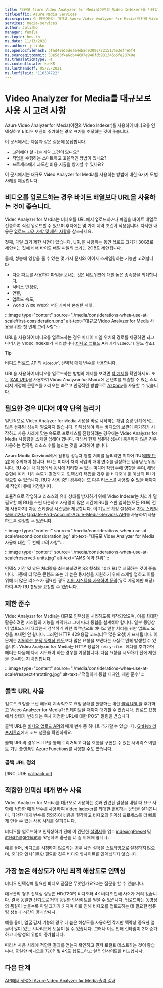 ```yaml
---
title: 대규모 Azure Video Analyzer for Media(이전의 Video Indexer)를 사용할 때 고려해야 할 사항 - Azure
titleSuffix: Azure Media Services
description: 이 항목에서는 대규모 Azure Video Analyzer for Media(이전의 Video Indexer)를 사용할 때 고려해야 할 사항에 대해 설명합니다.
services: media-services
author: Juliako
manager: femila
ms.topic: how-to
ms.date: 11/13/2020
ms.author: juliako
ms.openlocfilehash: bfad40e55deae4ebad930907221517ae3ef4e5f4
ms.sourcegitcommit: 58e5d3f4a6cb44607e946f6b931345b6fe237e0e
ms.translationtype: HT
ms.contentlocale: ko-KR
ms.lasthandoff: 05/25/2021
ms.locfileid: "110387722"
---
```

# <a name="things-to-consider-when-using-video-analyzer-for-media-at-scale"></a>Video Analyzer for Media를 대규모로 사용 시 고려 사항

Azure Video Analyzer for Media(이전의 Video Indexer)를 사용하여 비디오를 인덱싱하고 비디오 보관이 증가하는 경우 크기를 조정하는 것이 좋습니다. 

이 문서에서는 다음과 같은 질문에 응답합니다.

* 고려해야 할 기술 제약 조건이 있나요?
* 작업을 수행하는 스마트하고 효율적인 방법이 있나요?
* 프로세스에서 과도한 비용 지출을 방지할 수 있나요?

이 문서에서는 대규모 Video Analyzer for Media를 사용하는 방법에 대한 6가지 모범 사례를 제공합니다.

## <a name="when-uploading-videos-consider-using-a-url-over-byte-array"></a>비디오를 업로드하는 경우 바이트 배열보다 URL을 사용하는 것이 좋습니다.

Video Analyzer for Media는 비디오를 URL에서 업로드하거나 파일을 바이트 배열로 전송하여 직접 업로드할 수 있으며 후자에는 몇 가지 제약 조건이 적용됩니다. 자세한 내용은 [업로드 고려 사항 및 제한 사항](upload-index-videos.md#uploading-considerations-and-limitations)을 참조하세요.

첫째, 파일 크기 제한 사항이 있습니다. URL을 사용하는 동안 업로드 크기가 30GB로 제한되는 것에 비해 바이트 배열 파일의 크기는 2GB로 제한됩니다.

둘째, 성능에 영향을 줄 수 있는 몇 가지 문제와 이어서 스케일링하는 기능만 고려합니다.

* 다중 파트를 사용하여 파일을 보내는 것은 네트워크에 대한 높은 종속성을 의미합니다. 
* 서비스 안정성, 
* 연결, 
* 업로드 속도, 
* World Wide Web의 어딘가에서 손실된 패킷.

:::image type="content" source="./media/considerations-when-use-at-scale/first-consideration.png" alt-text="대규모 Video Analyzer for Media 사용을 위한 첫 번째 고려 사항":::

URL을 사용하여 비디오를 업로드하는 경우 미디어 파일 위치의 경로를 제공하면 되고 나머지는 Video Indexer가 처리합니다([비디오 업로드](https://api-portal.videoindexer.ai/api-details#api=Operations&operation=Upload-Video) API에서 `videoUrl` 필드 참조).

> [!TIP]
> 비디오 업로드 API의 `videoUrl` 선택적 매개 변수를 사용합니다.

URL을 사용하여 비디오를 업로드하는 방법의 예제를 보려면 [이 예제](upload-index-videos.md#code-sample)를 확인하세요. 또는 [SAS URL](../../storage/common/storage-sas-overview.md)을 사용하여 Video Analyzer for Media에 콘텐츠를 제출할 수 있는 스토리지 계정에 콘텐츠를 가져오는 빠르고 안정적인 방법으로 [AzCopy](../../storage/common/storage-use-azcopy-v10.md)를 사용할 수 있습니다.

## <a name="increase-media-reserved-units-if-needed"></a>필요한 경우 미디어 예약 단위 늘리기

일반적으로 Video Analyzer for Media 사용을 바로 시작하는 개념 증명 단계에서는 많은 컴퓨팅 성능이 필요하지 않습니다. 인덱싱해야 하는 비디오의 보관이 증가하기 시작하고 사용 사례에 맞는 속도로 프로세스를 진행하려는 경우에는 Video Analyzer for Media 사용량을 스케일 업해야 합니다. 따라서 현재 컴퓨팅 성능이 충분하지 않은 경우 사용하는 컴퓨팅 리소스 수를 늘리는 것을 고려해야 합니다.

Azure Media Services에서 컴퓨팅 성능과 병렬 처리를 늘리려면 미디어 RU([예약 단위](../../media-services/latest/concept-media-reserved-units.md))에 주의해야 합니다. RU는 미디어 처리 작업의 매개 변수를 결정하는 컴퓨팅 단위입니다. RU 수는 각 계정에서 동시에 처리할 수 있는 미디어 작업 수에 영향을 주며, 해당 유형에 따라 처리 속도가 결정되고, 인덱싱이 복잡한 경우 한 비디오에 둘 이상의 RU가 필요할 수 있습니다. RU가 사용 중인 경우에는 또 다른 리소스를 사용할 수 있을 때까지 새 작업이 큐에 저장됩니다.

효율적으로 작업하고 리소스의 유휴 상태를 방지하기 위해 Video Indexer는 처리가 덜 필요할 때 RU를 스핀 다운하고 사용량이 많은 시간에 RU를 스핀 업하는(모든 RU의 전체 사용까지) 자동 스케일링 시스템을 제공합니다. 이 기능은 계정 설정에서 [자동 스케일링을 켜거나](manage-account-connected-to-azure.md#autoscale-reserved-units) [Update-Paid-Account-Azure-Media-Services API](https://api-portal.videoindexer.ai/api-details#api=Operations&operation=Update-Paid-Account-Azure-Media-Services)를 사용하여 사용하도록 설정할 수 있습니다.

:::image type="content" source="./media/considerations-when-use-at-scale/second-consideration.jpg" alt-text="대규모 Video Analyzer for Media 사용에 대한 두 번째 고려 사항":::

:::image type="content" source="./media/considerations-when-use-at-scale/reserved-units.jpg" alt-text="AMS 예약 단위":::

인덱싱 기간 및 낮은 처리량을 최소화하려면 S3 형식의 10개 RU로 시작하는 것이 좋습니다. 나중에 더 많은 콘텐츠 또는 더 높은 동시성을 지원하기 위해 스케일 업하고 이를 위해 더 많은 리소스가 필요한 경우 [지원 시스템을 사용하여 문의](https://ms.portal.azure.com/#blade/Microsoft_Azure_Support/HelpAndSupportBlade/newsupportrequest)(유료 계정에만 해당)하여 추가 RU 할당을 요청할 수 있습니다.

## <a name="respect-throttling"></a>제한 준수

Video Analyzer for Media는 대규모 인덱싱을 처리하도록 제작되었으며, 이를 최대한 활용하려면 시스템의 기능을 파악하고 그에 따라 통합을 설계해야 합니다. 일부 동영상이 업로드되지 않았는지 검색하기 위한 목적만으로 비디오 일괄 처리를 위한 업로드 요청을 보내면 안 됩니다. 그러면 HTTP 429 응답 코드(너무 많은 요청)가 표시됩니다. 이 문제는 [지원하는 분당 동영상 한도](upload-index-videos.md#uploading-considerations-and-limitations)보다 많은 요청을 보냈다는 사실로 인해 발생할 수 있습니다. Video Analyzer for Media는 HTTP 응답에 `retry-after` 헤더를 추가하며 헤더는 다음에 다시 시도해야 하는 경우를 지정합니다. 다음 요청을 시도하기 전에 제한을 준수하는지 확인합니다.

:::image type="content" source="./media/considerations-when-use-at-scale/respect-throttling.jpg" alt-text="적절하게 통합 디자인, 제한 준수":::

## <a name="use-callback-url"></a>콜백 URL 사용

업로드 요청을 보낸 때부터 지속적으로 요청 상태를 폴링하는 대신 [콜백 URL](upload-index-videos.md#callbackurl)을 추가하고 Video Analyzer for Media가 업데이트될 때까지 대기할 수 있습니다. 업로드 요청에서 상태가 변경되는 즉시 지정한 URL에 대한 POST 알림을 받습니다.

콜백 URL은 [비디오 업로드 API](https://api-portal.videoindexer.ai/api-details#api=Operations&operation=Upload-Video)의 매개 변수 중 하나로 추가할 수 있습니다. [GitHub 리포지토리](https://github.com/Azure-Samples/media-services-video-indexer/tree/master/)에서 코드 샘플을 확인하세요. 

콜백 URL의 경우 HTTP를 통해 트리거되고 다음 흐름을 구현할 수 있는 서버리스 이벤트 기반 플랫폼인 Azure Functions를 사용할 수도 있습니다.

### <a name="callback-url-definition"></a>콜백 URL 정의

[!INCLUDE [callback url](./includes/callback-url.md)]

## <a name="use-the-right-indexing-parameters-for-you"></a>적합한 인덱싱 매개 변수 사용

Video Analyzer for Media를 대규모로 사용하는 것과 관련된 결정을 내릴 때 요구 사항에 적합한 매개 변수를 사용하여 Video Indexer를 최대한 활용하는 방법을 살펴봅니다. 다양한 매개 변수를 정의하여 비용을 절감하고 비디오의 인덱싱 프로세스를 더 빠르게 만들 수 있는 사용 사례를 살펴봅니다.

비디오를 업로드하고 인덱싱하기 전에 이 간단한 [설명서](upload-index-videos.md)를 읽고 [indexingPreset](upload-index-videos.md#indexingpreset) 및 [streamingPreset](upload-index-videos.md#streamingpreset)을 확인하여 옵션을 더 잘 이해해 봅니다.

예를 들어, 비디오를 시청하지 않으려는 경우 사전 설정을 스트리밍으로 설정하지 않으며, 오디오 인사이트만 필요한 경우 비디오 인사이트를 인덱싱하지 않습니다.

## <a name="index-in-optimal-resolution-not-highest-resolution"></a>가장 높은 해상도가 아닌 최적 해상도로 인덱싱

비디오 인덱싱에 필요한 비디오 품질은 무엇인가요?라는 질문을 할 수 있습니다. 

대부분의 경우 인덱싱 성능은 HD(720P) 비디오와 4K 비디오 간에 차이가 거의 없습니다. 결국 동일한 신뢰도로 거의 동일한 인사이트를 얻을 수 있습니다. 업로드하는 동영상의 품질이 높을수록 파일 크기가 커지며 이로 인해 비디오를 업로드하는 데 필요한 컴퓨팅 성능과 시간이 증가합니다.

예를 들어, 얼굴 감지 기능의 경우 더 높은 해상도를 사용하면 작지만 맥락상 중요한 얼굴이 많이 있는 시나리오에 도움이 될 수 있습니다. 그러나 이로 인해 런타임이 2차 증가하고 가양성의 위험이 증가합니다.

따라서 사용 사례에 적합한 결과를 얻는지 확인하고 먼저 로컬로 테스트하는 것이 좋습니다. 동일한 비디오를 720P 및 4K로 업로드하고 얻은 인사이트를 비교합니다.

## <a name="next-steps"></a>다음 단계

[API에서 생성된 Azure Video Analyzer for Media 출력 검사](video-indexer-output-json-v2.md)